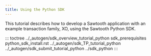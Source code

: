 ```yaml
---
title: Using the Python SDK
---
```


This tutorial describes how to develop a Sawtooth application with an
example transaction family, XO, using the Sawtooth Python SDK.

::: toctree
../\_autogen/sdk_overview_tutorial_python sdk_prerequisites
python_sdk_install.rst ../\_autogen/sdk_TP_tutorial_python
../\_autogen/sdk_submit_tutorial_python ../sdk_python
:::

<!--
  Licensed under Creative Commons Attribution 4.0 International License
  https://creativecommons.org/licenses/by/4.0/
-->
